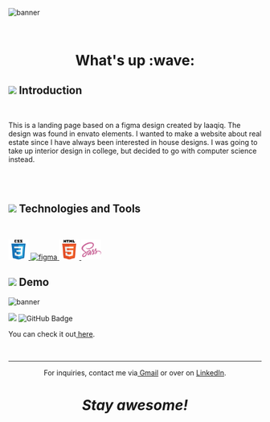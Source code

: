 ![banner](banner.gif)

<br>

<h1 align='center'> What's up :wave:</h1>

## <img src="https://media.giphy.com/media/mGcNjsfWAjY5AEZNw6/giphy.gif" width="50"> Introduction
<br>
<p align='left'>
This is a landing page based on a figma design created by laaqiq. The design was found in envato elements. I wanted to make a website about real estate since I have always been interested in house designs. I was going to take up interior design in college, but decided to go with computer science instead.
</p>

<br><br>

## <img src="https://media.giphy.com/media/fYSnHlufseco8Fh93Z/giphy.gif" width="30"> Technologies and Tools
<br>

<p align="left"> <a href="https://www.w3schools.com/css/" target="_blank"> <img src="https://raw.githubusercontent.com/devicons/devicon/master/icons/css3/css3-original-wordmark.svg" alt="css3" width="40" height="40"/> </a> <a href="https://www.figma.com/" target="_blank"> <img src="https://www.vectorlogo.zone/logos/figma/figma-icon.svg" alt="figma" width="40" height="40"/> </a> <a href="https://www.w3.org/html/" target="_blank"> <img src="https://raw.githubusercontent.com/devicons/devicon/master/icons/html5/html5-original-wordmark.svg" alt="html5" width="40" height="40"/> </a> <a href="https://sass-lang.com" target="_blank"> <img src="https://raw.githubusercontent.com/devicons/devicon/master/icons/sass/sass-original.svg" alt="sass" width="40" height="40"/> </a> </p>

## <img src="https://media.giphy.com/media/VgCDAzcKvsR6OM0uWg/giphy.gif" width="50"> Demo 

![banner](demo.gif)

<p align="left">
<a><img src="https://komarev.com/ghpvc/?username=jmbanasihan">
</a>
<a><img src="https://img.shields.io/github/followers/jmbanasihan?label=Followers&style=social" alt="GitHub Badge"></a>
</p>

<p align='left'>You can check it out<a href="https://zobetto.ml"> here</a>.</p> 

<br><hr>

<p align='center'>For inquiries, contact me via<a href = "mailto:janimargaret09@gmail.com"> Gmail</a> or over on <a href="https://www.linkedin.com/in/janiel-banasihan/">LinkedIn</a>.</p>

<h1 align='center'><i>Stay awesome!</i></h1>